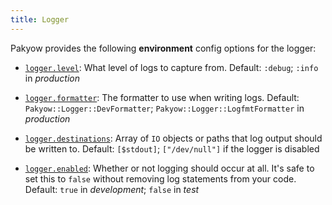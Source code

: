 ```yaml
---
title: Logger
---
```


Pakyow provides the following **environment** config options for the logger:

* <a href="#logger.level" name="logger.level">`logger.level`</a>: What level of logs to capture from.
<span class="default">Default: `:debug`; `:info` in *production*</span>

* <a href="#logger.formatter" name="logger.formatter">`logger.formatter`</a>: The formatter to use when writing logs.
<span class="default">Default: `Pakyow::Logger::DevFormatter`; `Pakyow::Logger::LogfmtFormatter` in *production*</span>

* <a href="#logger.destinations" name="logger.destinations">`logger.destinations`</a>: Array of `IO` objects or paths that log output should be written to.
<span class="default">Default: `[$stdout]`; `["/dev/null"]` if the logger is disabled</span>

* <a href="#logger.enabled" name="logger.enabled">`logger.enabled`</a>: Whether or not logging should occur at all. It's safe to set this to `false` without removing log statements from your code.
<span class="default">Default: `true` in *development*; `false` in *test*</span>
